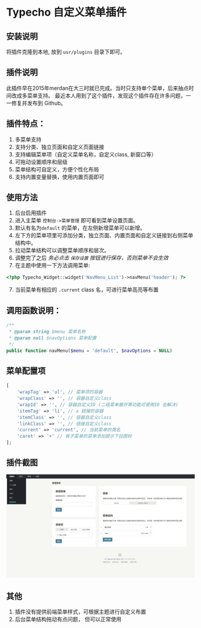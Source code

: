 # Typecho 自定义菜单插件

## 安装说明

将插件克隆到本地, 放到 `usr/plugins` 目录下即可。

## 插件说明

此插件早在2015年merdan在大三时就已完成。当时只支持单个菜单，后来抽点时间改成多菜单支持。 最近本人用到了这个插件，发现这个插件存在许多问题，一一修复并发布到 Github。

## 插件特点：

1. 多菜单支持
2. 支持分类、独立页面和自定义页面链接
3. 支持编辑菜单项（自定义菜单名称，自定义class, 新窗口等）
4. 可拖动设置顺序和层级
5. 菜单结构可自定义，方便个性化布局
6. 支持内置变量替换，使用内置页面即可

## 使用方法

1. 后台启用插件
2. 进入主菜单 `控制台->菜单管理` 即可看到菜单设置页面。
3. 默认有名为`default` 的菜单，在左侧新增菜单可以新增。
3. 左下方的菜单项里可添加分类，独立页面、内置页面和自定义链接到右侧菜单结构中。
4. 拉动菜单结构可以调整菜单顺序和层次。
5. 调整完了之后 *务必点击 `保存设置` 按钮进行保存，否则菜单不会生效*
6. 在主题中使用一下方法调用菜单:

```php
<?php Typecho_Widget::widget('NavMenu_List')->navMenu('header'); ?>
```

7. 当前菜单有相应的 `.current` class 名，可进行菜单高亮等布置

## 调用函数说明：

```php
/**
 * @param string $menu 菜单名称
 * @param null $navOptions 菜单配置
 */
public function navMenu($menu = 'default', $navOptions = NULL)

```

## 菜单配置项

```php
[
    'wrapTag' => 'ul', // 菜单项的容器
    'wrapClass' => '', // 容器自定义class
    'wrapId' => '', // 容器自定义ID (二级菜单展开等功能可使用ID 去解决)
    'itemTag' => 'li', // a 链接的容器
    'itemClass' => '', // 容器自定义class
    'linkClass' => '', // 链接自定义class
    'current' => 'current', // 当前菜单的类名
    'caret' => '+' // 有子菜单的菜单添加提示下拉图标
];
```

## 插件截图

![截图](https://raw.githubusercontent.com/benzbrake/NavMenu/master/screen.png)

## 其他

1. 插件没有提供前端菜单样式，可根据主题进行自定义布置
2. 后台菜单结构拖动有点问题， 但可以正常使用
